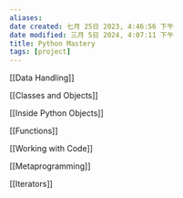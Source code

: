```yaml
---
aliases: 
date created: 七月 25日 2023, 4:46:56 下午
date modified: 三月 5日 2024, 4:07:11 下午
title: Python Mastery
tags: [project]
---
```



[[Data Handling]]

[[Classes and Objects]]

[[Inside Python Objects]]

[[Functions]]

[[Working with Code]]

[[Metaprogramming]]

[[Iterators]]